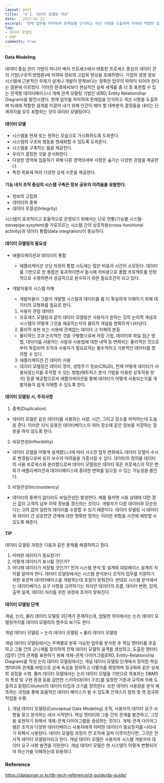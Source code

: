 ```yaml
---
layout: post
title:  "Ⅴ-1. 데이터 모델링 개요"
date:   2023-02-22
excerpt: "현재 업무를 파악하여 문제점을 인식하고 개선 사항을 도출하며 미래에 적합한 설게를 이끌어 내기 위해 인간이 해야 할 대부분의 결정들을 내리는 단계까지를 모두 포함하는 것이 데이터 모델링이다."
tag:
- 데이터 모델링
- DAP
comments: true
---
```

#### Data Modeling
 데이터 중심 관리 기법이 아니라 배치 프로세스에서 태동한 프로세스 중심의 데이터 관리 기법(구조적 방법론)에 의하여 정보의 고립화 현상을 초래하였다. 기업의 경영 정보시스템에 근본적인 무제가 설계나 개발의 문제보다는 정확한 업무의 파악이 되어야 한다는 결론에 이르렀다. 이러한 환경에서보다 현실적인 실제 세계를 좀 더 잘 표현할 수 있는 관계형 데이터베이스나 개체 관계 모델링 기법인 (ERD, Entity Relationship Diagram)을 발전시켰다.
 현재 업무를 파악하여 문제점을 인식하고 개선 사항을 도출하며 미래에 적합한 설게를 이끌어 내기 위해 인간이 해야 할 대부분의 결정들을 내리는 단계까지를 모두 포함하는 것이 데이터 모델링이다.
<!-- -->
 #### 데이터 모델

  * 시스템을 현재 또는 원하는 모습으로 가시화하도록 도와준다.
  * 시스템의 구조와 행동을 명세화할 수 있도록 도와준다.
  * 시스템을 구축하는 틀을 제공한다.
  * 우리가 결정한 것을 문서화한다.
  * 다양한 영역에 집중하기 위해 다른 영역의세부 사항은 숨기는 다양한 관점을 제공한다.
  * 특정 목표에 따라 다양한 상세 수준을 제공한다. 

#### 기능 내지 조직 중심의 시스템 구축은 정보 공유의 어려움을 유발한다.
- 정보의 고립화
- 데이터의 중복
- 데이터 무결성(Integrity)

시스템이 효과적이고 효율적으로 운영되기 위해서는 난로 연통(기능별 시스템-stovepipe sysytem)을 가로지르는 시스템 간의 상호작용(cross-functional activity)과 데이터 통합(data integration)이 중요하다.

#### 데이터 모델링의 필요성
* 애플리케이션과 데이터의 통합
  - 애플리케이션 코딩 차원의 통합 시도에는 많은 비용과 시간이 소모된다. 데이터를 기반으로 한 통합은 효과적이면서 동시에 저비용으로 통합 프로젝트를 안정적으로 수행하면서 성공적으로 완수하기 위한 필요조건이 되고 있다.

* 개발자들의 시스템 이해
  - 개발자들이 그들이 개발할 시스템과 데이터를 좀 더 확실하게 이해하기 위해 데이터의 모형화를 필요로 한다.
  1. 사용자 관점 데이터
    - 프로세스 모델링과 같이 데이터 모델링은 사용자가 원하는 것의 논리적 개념과 시스템이 어떻게 그것을 제공하는지의 물리적 개념을 명확하게 나타낸다.
  2. 물리적 표현 또는 사용에 관계없는 데이터 그 자체의 본질
    - 물리적인 것과 논리적인 것을 구별함으로써 저장 기법, 데이터와 파일 접근 방법, 데이터를 사용하는 사람과 사용법에 대한 내역 등 변화되는 물리적인 것으로부터 독립되어 조직과 사용자가 필요로하는 필수적이고 기본적인 데이터를 정의할 수 있다.
  3. 애플리케이션 간 데이터 사용
    - 데이터 모델링은 데이터 정의, 생명주기 정보(CRUD), 언제 어떻게 데이터가 사용되었는지를 추적할 수 있는 방법(매트릭스 분석 기법을 이용한 상호작용 분석) 등을 제공함으로써 애플리케이션을 통해 데이터가 어떻게 사용되는지를 개발자들이 쉽게 이해할 수 있도록 한다.

#### 데이터 모델링 시, 주의사항
1. 중복(Duplication)
  - 데이터 모델은 같은 데이터를 사용하는 사람, 시간, 그리고 장소를 파악하는데 도움을 준다. 이러한 지식 응용은 데이터베이스의 여러 장소에 같은 정보를 저장하는 잘못을 하지 않도록 한다.
2. 비유연성(Inflexibility)
  - 데이터 모델을 어떻게 설계했느냐에 따라 사소한 업무 변화에도 데이터 모델이 수시로 변경됨으로써 유지 보수의 어려움을 가중시킬 수 있다. 데이터의 정의를 데이터의 사용 프로세스와 분리함으로써 데이터 모델링은 데이터 혹은 프로세스의 작은 변화가 애플리케이션과 데이터베이스에 중대한 변화를 일으킬 수 있는 가능성을 줄인다.
3. 비일관성(Inconsistency) 
  - 데이터의 중복이 없더라도 비일관성은 발생한다. 예를 들자면 시용 상태에 대한 갱신 없이 고객의 납부 이력 정보를 갱신하는 것이다. 개발자가 다른 데이터와 모순된다는 고려 없이 일련의 데이터를 수정할 수 있기 때문이다. 데이터 모델링 시 데이터와 데이터 간 상호연관 관계에 대한 명확한 정의는 이러한 위험을 사전에 예방할 수 있도록 해준다. 

#### TIP
데이터 모델링 과정은 다음과 같은 문제를 해결하려고 한다.
1. 어떠한 데이터가 중요한가?
2. 어떻게 데이터가 표시될 것인가?
3. 어디에 데이터가 저장될 것인가?
먼저 시스템 분석 및 설계와 데잍베이스 설계의 차이를 알아야 한다. 데이터 모델링에서는 시스템 분석보다 조직의 업무를 지원하기 위한 포관적 데이터베이스를 개발하는데 초점이 맞춰진다. 반대로 시스템 분석에서는 데이터베이스 요구 사항을 고려하기는 하지만 데이터의 흐름, 데이터 변환, 입력, 출력 설계, 데이터 처리를 위한 과정에 초저이 맞춰진다.

#### 데이터 모델링 단계
개념, 논리, 물리 데이터 모델링 3단계가 존재하는데, 엄밀한 의미에서는 논리 데이터 모델링까지를 데이터 모델리의 범주로 보기도 한다.

개념 데이터 모델링 > 논리 데이터 모델링 > 물리 데이터 모델링

개념 데이터 모델링에서는 주제별로 분류 가능한 업무를 분석한 후 핵심 엔터티를 추출하고 그들 간의 고나계를 정의하여 전체 데이터 모델의 골격을 생성하고, 도출된 엔터티(업무) 간의 관계를 표현하기 위해 개체-관계 다이어그램(ERD, Entity-Relationship Diagram)을 작성
논리 데이터 모델링에서는 개념 데이터 모델링 단계에서 정의한 핵심 엔터티와 관계를 바탕으로 상세 속성을 정의하고 식별자를 확정하며 정규화와 같은 상세화 과정을 수행. 
물리 데이터 모델에서는 논리 데이터 모델을 기반으로 목표하는 DBMS의 특성 및 구현 환경 등을 감안한 스키마(데이터 구조)를 일정한 기준과 규칙에 의해 도출하고 칼럼(Column)의 데이터 타입과 크기를 정의한다. 또한 데이터 사용량을 분석 예측하는 과정을 통해 효율적인 데이터 베이스가 될 수 있도록 인덱스의 정의 및 역 정규화 작업을 수행.
1. 개념 데이터 모델링(Conceptual Data Modeling)
조직, 사용자의 데이터 요구 사항을 찾고 분석하는 데서 시작한다. 핵심 엔터티와 그들 간의 관계를 발견하고, 그것을 표현하기 위해서 개체-관계 다이어그램을 생성하는 것이다. 개체-관계 다이어그램은 조직과 다양한 데이터베이스 사용자에게 어떠한 데이터가 중요한지를 나타내기 위해서 사용된다. 데이터 모델링 과정이 전 조직에 걸쳐 이루어진다면, 그것은 전사적 데이터 모델링이라고 한다.
  개념 데이터 모델은 사용자와 시스템 개발자의 데이터 요구 사항 발견을 지원한다. 
  개념 데이터 모델은 현 시스템이 어떻게 변형되어야 하는가를 이해하는데 유용하다. 



### Reference
https://dataonair.or.kr/db-tech-reference/d-guide/da-guide/

<!-- Reference

## HTML Elements

Below is just about everything you'll need to style in the theme. Check the source code to see the many embedded elements within paragraphs.

# Heading 1

## Heading 2

### Heading 3

#### Heading 4

##### Heading 5

###### Heading 6

### Body text

Lorem ipsum dolor sit amet, test link adipiscing elit. **This is strong**. Nullam dignissim convallis est. Quisque aliquam.

![Smithsonian Image](https://mmistakes.github.io/minimal-mistakes/images/3953273590_704e3899d5_m.jpg)
{: .image-right}

*This is emphasized*. Donec faucibus. Nunc iaculis suscipit dui. 53 = 125. Water is H2O. Nam sit amet sem. Aliquam libero nisi, imperdiet at, tincidunt nec, gravida vehicula, nisl. The New York Times (That’s a citation). Underline.Maecenas ornare tortor. Donec sed tellus eget sapien fringilla nonummy. Mauris a ante. Suspendisse quam sem, consequat at, commodo vitae, feugiat in, nunc. Morbi imperdiet augue quis tellus.

HTML and CSS are our tools. Mauris a ante. Suspendisse quam sem, consequat at, commodo vitae, feugiat in, nunc. Morbi imperdiet augue quis tellus. Praesent mattis, massa quis luctus fermentum, turpis mi volutpat justo, eu volutpat enim diam eget metus.

### Blockquotes

> Lorem ipsum dolor sit amet, test link adipiscing elit. Nullam dignissim convallis est. Quisque aliquam.

## List Types

### Ordered Lists

1. Item one
   1. sub item one
   2. sub item two
   3. sub item three
2. Item two

### Unordered Lists

* Item one
* Item two
* Item three

## Tables

| Header1 | Header2 | Header3 |
|:--------|:-------:|--------:|
| cell1   | cell2   | cell3   |
| cell4   | cell5   | cell6   |
|----
| cell1   | cell2   | cell3   |
| cell4   | cell5   | cell6   |
|=====
| Foot1   | Foot2   | Foot3
{: rules="groups"}

## Code Snippets

{% highlight css %}
#container {
  float: left;
  margin: 0 -240px 0 0;
  width: 100%;
}
{% endhighlight %}

## Buttons

Make any link standout more when applying the `.btn` class.

{% highlight html %}
<a href="#" class="btn btn-success">Success Button</a>
{% endhighlight %}

<div markdown="0"><a href="#" class="btn">Primary Button</a></div>
<div markdown="0"><a href="#" class="btn btn-success">Success Button</a></div>
<div markdown="0"><a href="#" class="btn btn-warning">Warning Button</a></div>
<div markdown="0"><a href="#" class="btn btn-danger">Danger Button</a></div>
<div markdown="0"><a href="#" class="btn btn-info">Info Button</a></div>

## KBD

You can also use `<kbd>` tag for keyboard buttons.

{% highlight html %}
<kbd>W</kbd><kbd>A</kbd><kbd>S</kbd><kbd>D</kbd>
{% endhighlight %}

Press <kbd>W</kbd><kbd>A</kbd><kbd>S</kbd><kbd>D</kbd> to move your car. **Midtown Maddness!!**

## Notices

**Watch out!** You can also add notices by appending `{: .notice}` to a paragraph.
{: .notice} 
-->

